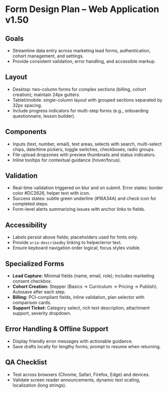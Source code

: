 # Form Design Plan – Web Application v1.50

## Goals
- Streamline data entry across marketing lead forms, authentication, cohort management, and settings.
- Provide consistent validation, error handling, and accessible markup.

## Layout
- Desktop: two-column forms for complex sections (billing, cohort creation); maintain 24px gutters.
- Tablet/mobile: single-column layout with grouped sections separated by 32px spacing.
- Include progress indicators for multi-step forms (e.g., onboarding questionnaire, lesson builder).

## Components
- Inputs (text, number, email), text areas, selects with search, multi-select chips, date/time pickers, toggle switches, checkboxes, radio groups.
- File upload dropzones with preview thumbnails and status indicators.
- Inline tooltips for contextual guidance (hover/focus).

## Validation
- Real-time validation triggered on blur and on submit. Error states: border color #DC2626, helper text with icon.
- Success states: subtle green underline (#16A34A) and check icon for completed steps.
- Form-level alerts summarizing issues with anchor links to fields.

## Accessibility
- Labels persist above fields; placeholders used for hints only.
- Provide `aria-describedby` linking to helper/error text.
- Ensure keyboard navigation order logical; focus styles visible.

## Specialized Forms
- **Lead Capture:** Minimal fields (name, email, role); includes marketing consent checkbox.
- **Cohort Creation:** Stepper (Basics → Curriculum → Pricing → Publish). Autosave after each step.
- **Billing:** PCI-compliant fields, inline validation, plan selector with comparison cards.
- **Support Ticket:** Category select, rich text description, attachment support, severity dropdown.

## Error Handling & Offline Support
- Display friendly error messages with actionable guidance.
- Save drafts locally for lengthy forms; prompt to resume when returning.

## QA Checklist
- Test across browsers (Chrome, Safari, Firefox, Edge) and devices.
- Validate screen reader announcements, dynamic text scaling, localization (long strings).
